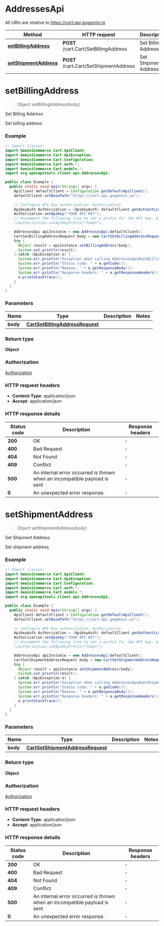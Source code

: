 # AddressesApi

All URIs are relative to *https://cart.api.gogemini.io*

| Method | HTTP request | Description |
|------------- | ------------- | -------------|
| [**setBillingAddress**](AddressesApi.md#setBillingAddress) | **POST** /cart.Cart/SetBillingAddress | Set Billing Address |
| [**setShipmentAddress**](AddressesApi.md#setShipmentAddress) | **POST** /cart.Cart/SetShipmentAddress | Set Shipment Address |


<a id="setBillingAddress"></a>
# **setBillingAddress**
> Object setBillingAddress(body)

Set Billing Address

Set billing address

### Example
```java
// Import classes:
import GeminiCommerce.Cart.ApiClient;
import GeminiCommerce.Cart.ApiException;
import GeminiCommerce.Cart.Configuration;
import GeminiCommerce.Cart.auth.*;
import GeminiCommerce.Cart.models.*;
import org.openapitools.client.api.AddressesApi;

public class Example {
  public static void main(String[] args) {
    ApiClient defaultClient = Configuration.getDefaultApiClient();
    defaultClient.setBasePath("https://cart.api.gogemini.io");
    
    // Configure API key authorization: Authorization
    ApiKeyAuth Authorization = (ApiKeyAuth) defaultClient.getAuthentication("Authorization");
    Authorization.setApiKey("YOUR API KEY");
    // Uncomment the following line to set a prefix for the API key, e.g. "Token" (defaults to null)
    //Authorization.setApiKeyPrefix("Token");

    AddressesApi apiInstance = new AddressesApi(defaultClient);
    CartSetBillingAddressRequest body = new CartSetBillingAddressRequest(); // CartSetBillingAddressRequest | 
    try {
      Object result = apiInstance.setBillingAddress(body);
      System.out.println(result);
    } catch (ApiException e) {
      System.err.println("Exception when calling AddressesApi#setBillingAddress");
      System.err.println("Status code: " + e.getCode());
      System.err.println("Reason: " + e.getResponseBody());
      System.err.println("Response headers: " + e.getResponseHeaders());
      e.printStackTrace();
    }
  }
}
```

### Parameters

| Name | Type | Description  | Notes |
|------------- | ------------- | ------------- | -------------|
| **body** | [**CartSetBillingAddressRequest**](CartSetBillingAddressRequest.md)|  | |

### Return type

**Object**

### Authorization

[Authorization](../README.md#Authorization)

### HTTP request headers

 - **Content-Type**: application/json
 - **Accept**: application/json

### HTTP response details
| Status code | Description | Response headers |
|-------------|-------------|------------------|
| **200** | OK |  -  |
| **400** | Bad Request |  -  |
| **404** | Not Found |  -  |
| **409** | Conflict |  -  |
| **500** | An internal error occurred is thrown when an incompatible payload is sent |  -  |
| **0** | An unexpected error response. |  -  |

<a id="setShipmentAddress"></a>
# **setShipmentAddress**
> Object setShipmentAddress(body)

Set Shipment Address

Set shipment address

### Example
```java
// Import classes:
import GeminiCommerce.Cart.ApiClient;
import GeminiCommerce.Cart.ApiException;
import GeminiCommerce.Cart.Configuration;
import GeminiCommerce.Cart.auth.*;
import GeminiCommerce.Cart.models.*;
import org.openapitools.client.api.AddressesApi;

public class Example {
  public static void main(String[] args) {
    ApiClient defaultClient = Configuration.getDefaultApiClient();
    defaultClient.setBasePath("https://cart.api.gogemini.io");
    
    // Configure API key authorization: Authorization
    ApiKeyAuth Authorization = (ApiKeyAuth) defaultClient.getAuthentication("Authorization");
    Authorization.setApiKey("YOUR API KEY");
    // Uncomment the following line to set a prefix for the API key, e.g. "Token" (defaults to null)
    //Authorization.setApiKeyPrefix("Token");

    AddressesApi apiInstance = new AddressesApi(defaultClient);
    CartSetShipmentAddressRequest body = new CartSetShipmentAddressRequest(); // CartSetShipmentAddressRequest | 
    try {
      Object result = apiInstance.setShipmentAddress(body);
      System.out.println(result);
    } catch (ApiException e) {
      System.err.println("Exception when calling AddressesApi#setShipmentAddress");
      System.err.println("Status code: " + e.getCode());
      System.err.println("Reason: " + e.getResponseBody());
      System.err.println("Response headers: " + e.getResponseHeaders());
      e.printStackTrace();
    }
  }
}
```

### Parameters

| Name | Type | Description  | Notes |
|------------- | ------------- | ------------- | -------------|
| **body** | [**CartSetShipmentAddressRequest**](CartSetShipmentAddressRequest.md)|  | |

### Return type

**Object**

### Authorization

[Authorization](../README.md#Authorization)

### HTTP request headers

 - **Content-Type**: application/json
 - **Accept**: application/json

### HTTP response details
| Status code | Description | Response headers |
|-------------|-------------|------------------|
| **200** | OK |  -  |
| **400** | Bad Request |  -  |
| **404** | Not Found |  -  |
| **409** | Conflict |  -  |
| **500** | An internal error occurred is thrown when an incompatible payload is sent |  -  |
| **0** | An unexpected error response. |  -  |

